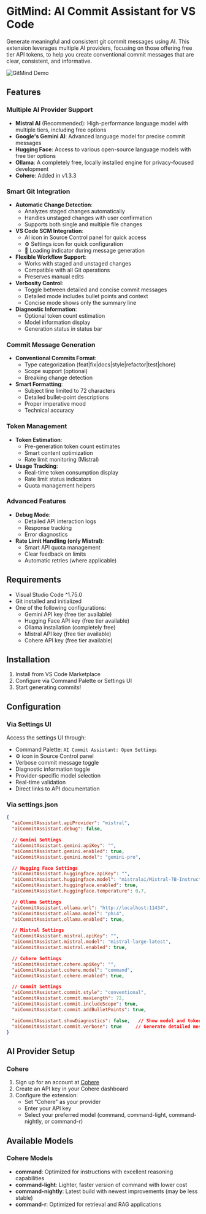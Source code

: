 # GitMind: AI Commit Assistant for VS Code

Generate meaningful and consistent git commit messages using AI. This extension leverages multiple AI providers, focusing on those offering free tier API tokens, to help you create conventional commit messages that are clear, consistent, and informative.

![GitMind Demo](https://shahabahreini.com/wp-content/uploads/toturial.gif)

## Features

### Multiple AI Provider Support

- **Mistral AI** (Recommended): High-performance language model with multiple tiers, including free options
- **Google's Gemini AI**: Advanced language model for precise commit messages
- **Hugging Face**: Access to various open-source language models with free tier options
- **Ollama**: A completely free, locally installed engine for privacy-focused development
- **Cohere**: Added in v1.3.3

### Smart Git Integration

- **Automatic Change Detection**:
  - Analyzes staged changes automatically
  - Handles unstaged changes with user confirmation
  - Supports both single and multiple file changes
- **VS Code SCM Integration**:
  - AI icon in Source Control panel for quick access
  - ⚙️ Settings icon for quick configuration
  - 🔄 Loading indicator during message generation
- **Flexible Workflow Support**:
  - Works with staged and unstaged changes
  - Compatible with all Git operations
  - Preserves manual edits
- **Verbosity Control**:
  - Toggle between detailed and concise commit messages
  - Detailed mode includes bullet points and context
  - Concise mode shows only the summary line
- **Diagnostic Information**:
  - Optional token count estimation
  - Model information display
  - Generation status in status bar

### Commit Message Generation

- **Conventional Commits Format**:
  - Type categorization (feat|fix|docs|style|refactor|test|chore)
  - Scope support (optional)
  - Breaking change detection
- **Smart Formatting**:
  - Subject line limited to 72 characters
  - Detailed bullet-point descriptions
  - Proper imperative mood
  - Technical accuracy

### Token Management

- **Token Estimation**:
  - Pre-generation token count estimates
  - Smart content optimization
  - Rate limit monitoring (Mistral)
- **Usage Tracking**:
  - Real-time token consumption display
  - Rate limit status indicators
  - Quota management helpers

### Advanced Features

- **Debug Mode**:
  - Detailed API interaction logs
  - Response tracking
  - Error diagnostics
- **Rate Limit Handling (only Mistral)**:
  - Smart API quota management
  - Clear feedback on limits
  - Automatic retries (where applicable)

## Requirements

- Visual Studio Code ^1.75.0
- Git installed and initialized
- One of the following configurations:
  - Gemini API key (free tier available)
  - Hugging Face API key (free tier available)
  - Ollama installation (completely free)
  - Mistral API key (free tier available)
  - Cohere API key (free tier available)

## Installation

1. Install from VS Code Marketplace
2. Configure via Command Palette or Settings UI
3. Start generating commits!

## Configuration

### Via Settings UI

Access the settings UI through:

- Command Palette: `AI Commit Assistant: Open Settings`
- ⚙️ icon in Source Control panel
- Verbose commit message toggle
- Diagnostic information toggle
- Provider-specific model selection
- Real-time validation
- Direct links to API documentation

### Via settings.json

```json
{
  "aiCommitAssistant.apiProvider": "mistral",
  "aiCommitAssistant.debug": false,

  // Gemini Settings
  "aiCommitAssistant.gemini.apiKey": "",
  "aiCommitAssistant.gemini.enabled": true,
  "aiCommitAssistant.gemini.model": "gemini-pro",

  // Hugging Face Settings
  "aiCommitAssistant.huggingface.apiKey": "",
  "aiCommitAssistant.huggingface.model": "mistralai/Mistral-7B-Instruct-v0.3",
  "aiCommitAssistant.huggingface.enabled": true,
  "aiCommitAssistant.huggingface.temperature": 0.7,

  // Ollama Settings
  "aiCommitAssistant.ollama.url": "http://localhost:11434",
  "aiCommitAssistant.ollama.model": "phi4",
  "aiCommitAssistant.ollama.enabled": true,

  // Mistral Settings
  "aiCommitAssistant.mistral.apiKey": "",
  "aiCommitAssistant.mistral.model": "mistral-large-latest",
  "aiCommitAssistant.mistral.enabled": true,

  // Cohere Settings
  "aiCommitAssistant.cohere.apiKey": "",
  "aiCommitAssistant.cohere.model": "command",
  "aiCommitAssistant.cohere.enabled": true,

  // Commit Settings
  "aiCommitAssistant.commit.style": "conventional",
  "aiCommitAssistant.commit.maxLength": 72,
  "aiCommitAssistant.commit.includeScope": true,
  "aiCommitAssistant.commit.addBulletPoints": true,

  "aiCommitAssistant.showDiagnostics": false,   // Show model and token information before generating messages
  "aiCommitAssistant.commit.verbose": true     // Generate detailed messages with bullet points
}
```

## AI Provider Setup

### Cohere

1. Sign up for an account at [Cohere](https://dashboard.cohere.com/)
2. Create an API key in your Cohere dashboard
3. Configure the extension:
   - Set "Cohere" as your provider
   - Enter your API key
   - Select your preferred model (command, command-light, command-nightly, or command-r)

## Available Models

### Cohere Models

- **command**: Optimized for instructions with excellent reasoning capabilities
- **command-light**: Lighter, faster version of command with lower cost
- **command-nightly**: Latest build with newest improvements (may be less stable)
- **command-r**: Optimized for retrieval and RAG applications
